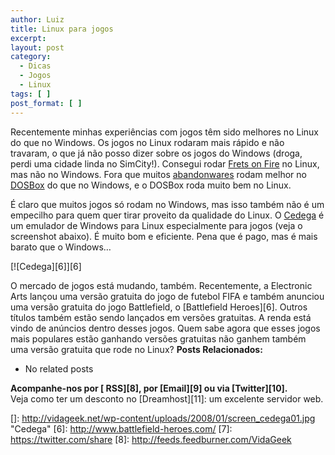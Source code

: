```yaml
---
author: Luiz
title: Linux para jogos
excerpt:
layout: post
category:
  - Dicas
  - Jogos
  - Linux
tags: [ ]
post_format: [ ]
---
```

Recentemente minhas experiências com jogos têm sido melhores no Linux do que no Windows. Os jogos no Linux rodaram mais rápido e não travaram, o que já não posso dizer sobre os jogos do Windows (droga, perdi uma cidade linda no SimCity!). Consegui rodar [Frets on Fire][1] no Linux, mas não no Windows. Fora que muitos [abandonwares][2] rodam melhor no [DOSBox][3] do que no Windows, e o DOSBox roda muito bem no Linux.

É claro que muitos jogos só rodam no Windows, mas isso também não é um empecilho para quem quer tirar proveito da qualidade do Linux. O [Cedega][4] é um emulador de Windows para Linux especialmente para jogos (veja o screenshot abaixo). É muito bom e eficiente. Pena que é pago, mas é mais barato que o Windows…

[![Cedega][6]][6]

O mercado de jogos está mudando, também. Recentemente, a Electronic Arts lançou uma versão gratuita do jogo de futebol FIFA e também anunciou uma versão gratuita do jogo Battlefield, o [Battlefield Heroes][6]. Outros títulos também estão sendo lançados em versões gratuitas. A renda está vindo de anúncios dentro desses jogos. Quem sabe agora que esses jogos mais populares estão ganhando versões gratuitas não ganhem também uma versão gratuita que rode no Linux? 
**Posts Relacionados:** 
*   No related posts









**Acompanhe-nos por [ RSS][8], por [Email][9] ou via [Twitter][10].**  
Veja como ter um desconto no [Dreamhost][11]: um excelente servidor web.

 [1]: http://fretsonfire.sourceforge.net/
 [2]: http://vidageek.net/2007/05/17/abandonware/
 [3]: http://www.dosbox.com/
 [4]: http://www.transgaming.com/products/cedega/
 []: http://vidageek.net/wp-content/uploads/2008/01/screen_cedega01.jpg "Cedega"
 [6]: http://www.battlefield-heroes.com/
 [7]: https://twitter.com/share
 [8]: http://feeds.feedburner.com/VidaGeek



